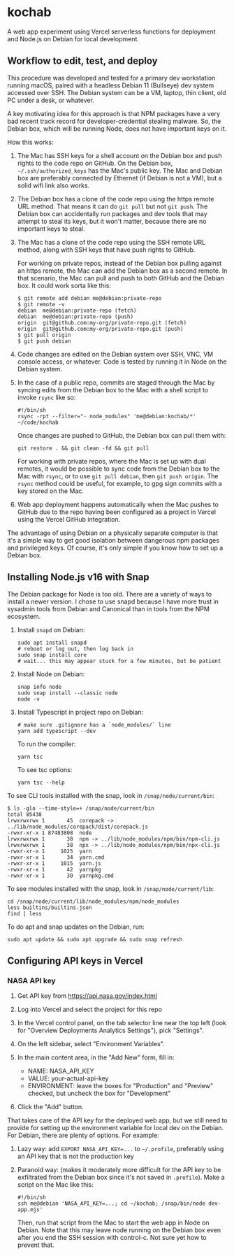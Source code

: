 # kochab

A web app experiment using Vercel serverless functions for deployment and
Node.js on Debian for local development.


## Workflow to edit, test, and deploy

This procedure was developed and tested for a primary dev workstation running
macOS, paired with a headless Debian 11 (Bullseye) dev system accessed over
SSH. The Debian system can be a VM, laptop, thin client, old PC under a desk,
or whatever.

A key motivating idea for this approach is that NPM packages have a very bad
recent track record for developer-credential stealing malware. So, the Debian
box, which will be running Node, does not have important keys on it.

How this works:

1. The Mac has SSH keys for a shell account on the Debian box and push rights
   to the code repo on GitHub. On the Debian box, `~/.ssh/authorized_keys` has
   the Mac's public key. The Mac and Debian box are preferably connected by
   Ethernet (if Debian is not a VM), but a solid wifi link also works.

2. The Debian box has a clone of the code repo using the https remote URL
   method. That means it can do `git pull` but not `git push`. The Debian box
   can accidentally run packages and dev tools that may attempt to steal its
   keys, but it won't matter, because there are no important keys to steal.

3. The Mac has a clone of the code repo using the SSH remote URL method, along
   with SSH keys that have push rights to GitHub.

   For working on private repos, instead of the Debian box pulling against an
   https remote, the Mac can add the Debian box as a second remote. In that
   scenario, the Mac can pull and push to both GitHub and the Debian box.
   It could work sorta like this:
   ```
   $ git remote add debian me@debian:private-repo
   $ git remote -v
   debian  me@debian:private-repo (fetch)
   debian  me@debian:private-repo (push)
   origin  git@github.com:my-org/private-repo.git (fetch)
   origin  git@github.com:my-org/private-repo.git (push)
   $ git pull origin
   $ git push debian
   ```

4. Code changes are edited on the Debian system over SSH, VNC, VM console
   access, or whatever. Code is tested by running it in Node on the Debian
   system.

5. In the case of a public repo, commits are staged through the Mac by syncing
   edits from the Debian box to the Mac with a shell script to invoke `rsync`
   like so:
   ```
   #!/bin/sh
   rsync -rpt --filter="- node_modules" 'me@debian:kochab/*' ~/code/kochab
   ```
   Once changes are pushed to GitHub, the Debian box can pull them with:
   ```
   git restore . && git clean -fd && git pull
   ```

   For working with private repos, where the Mac is set up with dual remotes,
   it would be possible to sync code from the Debian box to the Mac with
   `rsync`, or to use `git pull debian`, then `git push origin`. The `rsync`
   method could be useful, for example, to gpg sign commits with a key stored
   on the Mac.

6. Web app deployment happens automatically when the Mac pushes to GitHub due
   to the repo having been configured as a project in Vercel using the Vercel
   GitHub integration.

The advantage of using Debian on a physically separate computer is that it's a
simple way to get good isolation between dangerous npm packages and privileged
keys. Of course, it's only simple if you know how to set up a Debian box.


## Installing Node.js v16 with Snap

The Debian package for Node is too old. There are a variety of ways to install
a newer version. I chose to use snapd because I have more trust in sysadmin
tools from Debian and Canonical than in tools from the NPM ecosystem.

1. Install `snapd` on Debian:
   ```
   sudo apt install snapd
   # reboot or log out, then log back in
   sudo snap install core
   # wait... this may appear stuck for a few minutes, but be patient
   ```

2. Install Node on Debian:
   ```
   snap info node
   sudo snap install --classic node
   node -v
   ```

3. Install Typescript in project repo on Debian:
   ```
   # make sure .gitignore has a `node_modules/` line
   yarn add typescript --dev
   ```
   To run the compiler:
   ```
   yarn tsc
   ```
   To see tsc options:
   ```
   yarn tsc --help
   ```

To see CLI tools installed with the snap, look in `/snap/node/current/bin`:
```
$ ls -glo --time-style=+ /snap/node/current/bin
total 85438
lrwxrwxrwx 1       45  corepack -> ../lib/node_modules/corepack/dist/corepack.js
-rwxr-xr-x 1 87483808  node
lrwxrwxrwx 1       38  npm -> ../lib/node_modules/npm/bin/npm-cli.js
lrwxrwxrwx 1       38  npx -> ../lib/node_modules/npm/bin/npx-cli.js
-rwxr-xr-x 1     1025  yarn
-rwxr-xr-x 1       34  yarn.cmd
-rwxr-xr-x 1     1015  yarn.js
-rwxr-xr-x 1       42  yarnpkg
-rwxr-xr-x 1       30  yarnpkg.cmd
```

To see modules installed with the snap, look in `/snap/node/current/lib`:
```
cd /snap/node/current/lib/node_modules/npm/node_modules
less builtins/builtins.json
find | less
```

To do apt and snap updates on the Debian, run:
```
sudo apt update && sudo apt upgrade && sudo snap refresh
```


## Configuring API keys in Vercel


### NASA API key

1. Get API key from https://api.nasa.gov/index.html

2. Log into Vercel and select the project for this repo

3. In the Vercel control panel, on the tab selector line near the top left
   (look for "Overview  Deployments  Analytics Settings"), pick "Settings".

4. On the left sidebar, select "Environment Variables".

5. In the main content area, in the "Add New" form, fill in:
   - NAME: NASA_API_KEY
   - VALUE: your-actual-api-key
   - ENVIRONMENT: leave the boxes for "Production" and "Preview" checked, but
     uncheck the box for "Development"

6. Click the "Add" button.

That takes care of the API key for the deployed web app, but we still need to
provide for setting up the environment variable for local dev on the Debian.
For Debian, there are plenty of options. For example:

1. Lazy way: add `EXPORT NASA_API_KEY=...` to `~/.profile`, preferably using an
   API key that is not the production key

2. Paranoid way: (makes it moderately more difficult for the API key to be
   exfiltrated from the Debian box since it's not saved in `.profile`). Make a
   script on the Mac like this:
   ```
   #!/bin/sh
   ssh me@debian 'NASA_API_KEY=...; cd ~/kochab; /snap/bin/node dev-app.mjs'
   ```
   Then, run that script from the Mac to start the web app in Node on Debian.
   Note that this may leave node running on the Debian box even after you end
   the SSH session with control-c. Not sure yet how to prevent that.
